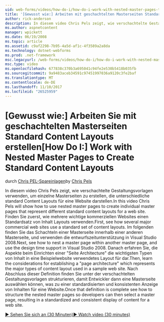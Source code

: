 ```yaml
---
uid: web-forms/videos/how-do-i/how-do-i-work-with-nested-master-pages-to-create-standard-content-layouts
title: '[Gewusst wie:] Arbeiten mit geschachtelten Masterseiten Standard Content Layouts erstellen | Microsoft Docs'
author: rick-anderson
description: In diesem video Chris Pels zeigt, wie verschachtelte Gestaltungsvorlagen verwenden, um einzelne Masterseiten zu erstellen, die verschiedene standardmäßige Content Layouts für w darstellen...
ms.author: aspnetcontent
manager: wpickett
ms.date: 06/19/2008
ms.topic: article
ms.assetid: c9af2298-7b95-4a5d-af1c-4f3589a2a8da
ms.technology: dotnet-webforms
ms.prod: .net-framework
msc.legacyurl: /web-forms/videos/how-do-i/how-do-i-work-with-nested-master-pages-to-create-standard-content-layouts
msc.type: video
ms.openlocfilehash: 677838c370b3a695041c94fe2e530b5418b035fb
ms.sourcegitcommit: 9a9483aceb34591c97451997036a9120c3fe2baf
ms.translationtype: MT
ms.contentlocale: de-DE
ms.lasthandoff: 11/10/2017
ms.locfileid: "26525959"
---
```

<a name="how-do-i-work-with-nested-master-pages-to-create-standard-content-layouts"></a><span data-ttu-id="6dff0-103">[Gewusst wie:] Arbeiten Sie mit geschachtelten Masterseiten Standard Content Layouts erstellen</span><span class="sxs-lookup"><span data-stu-id="6dff0-103">[How Do I:] Work with Nested Master Pages to Create Standard Content Layouts</span></span>
====================
<span data-ttu-id="6dff0-104">durch [Chris PEL-Spareinlagen](https://twitter.com/chrispels)</span><span class="sxs-lookup"><span data-stu-id="6dff0-104">by [Chris Pels](https://twitter.com/chrispels)</span></span>

<span data-ttu-id="6dff0-105">In diesem video Chris Pels zeigt, wie verschachtelte Gestaltungsvorlagen verwenden, um einzelne Masterseiten zu erstellen, die unterschiedliche standard Content Layouts für eine Website darstellen.</span><span class="sxs-lookup"><span data-stu-id="6dff0-105">In this video Chris Pels will show how to use nested master pages to create individual master pages that represent different standard content layouts for a web site.</span></span> <span data-ttu-id="6dff0-106">Finden Sie zuerst, wie mehrere wichtige kommerziellen Websites einen Standardsatz von Inhalt Layouts verwenden.</span><span class="sxs-lookup"><span data-stu-id="6dff0-106">First, see how several major commercial web sites use a standard set of content layouts.</span></span> <span data-ttu-id="6dff0-107">Im folgenden finden Sie das Schachteln einer Masterseite innerhalb einer anderen Masterseite, und verwenden die entwurfszeitunterstützung in Visual Studio 2008.</span><span class="sxs-lookup"><span data-stu-id="6dff0-107">Next, see how to nest a master page within another master page, and use the design time support in Visual Studio 2008.</span></span> <span data-ttu-id="6dff0-108">Danach erfahren Sie, die Aspekte beim Einrichten einer "Seite Architecture" die wichtigsten Typen von Inhalt in eine Beispielwebsite verwendetes Layout für dar.</span><span class="sxs-lookup"><span data-stu-id="6dff0-108">Then, learn the considerations for establishing a "page architecture" which represents the major types of content layout used in a sample web site.</span></span> <span data-ttu-id="6dff0-109">Nach Abschluss dieser Definition finden Sie unter der verschachtelten Gestaltungsvorlagen strukturieren, damit Entwickler dann eine Masterseite auswählen können, was zu einer standardisierten und konsistenten Anzeige von Inhalten für eine Website.</span><span class="sxs-lookup"><span data-stu-id="6dff0-109">Once that definition is complete see how to structure the nested master pages so developers can then select a master page, resulting in a standardized and consistent display of content for a web site.</span></span>

[<span data-ttu-id="6dff0-110">&#9654; Sehen Sie sich an (30 Minuten)</span><span class="sxs-lookup"><span data-stu-id="6dff0-110">&#9654; Watch video (30 minutes)</span></span>](https://channel9.msdn.com/Blogs/ASP-NET-Site-Videos/how-do-i-work-with-nested-master-pages-to-create-standard-content-layouts)

